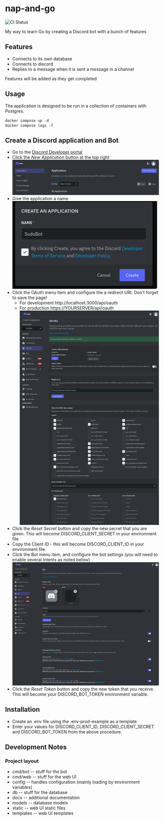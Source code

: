# nap-and-go

![CI Status](https://github.com/faulteh/nap-and-go/actions/workflows/go-lint.yml/badge.svg)


My way to learn Go by creating a Discord bot with a bunch of features

## Features

- Connects to its own database
- Connects to discord
- Replies to a message when it is sent a message in a channel

Features will be added as they get completed

## Usage

The application is designed to be run in a collection of containers with Postgres.

```
docker compose up -d
docker compose logs -f
```

## Create a Discord application and Bot

- Go to the [Discord Developer portal](https://discord.com/developers/applications)
- Click the *New Application* button at the top right
    ![Discord application page](docs/images/screen-new-app.png)
- Give the application a name
    ![Discord create app modal](docs/images/screen-create-app.png)
- Click the OAuth menu item and configure the a redirect URI. Don't forget to save the page!
    - For development http://localhost:3000/api/oauth
    - For production https://YOURSERVER/api/oauth
    ![Discord OAuth page](docs/images/screen-bot-settings.png)
- Click the *Reset Secret* button and copy the new secret that you are given. This will become DISCORD_CLIENT_SECRET in your environment file
- Copy the Client ID - this will become DISCORD_CLIENT_ID in your environment file.
- Click the Bot menu item, and configure the bot settings (you will need to enable several Intents as noted below)
    ![Discord Bot page](docs/images/screen-bot-settings2.png)
- Click the *Reset Token* button and copy the new token that you receive. This will become your DISCORD_BOT_TOKEN environment variable.

## Installation

- Create an .env file using the .env-prod-example as a template
- Enter your values for DISCORD_CLIENT_ID, DISCORD_CLIENT_SECRET and DISCORD_BOT_TOKEN from the above procedure.

## Development Notes

### Project layout

- cmd/bot -- stuff for the bot
- cmd/web -- stuff for the web UI
- config -- handles configuration (mainly loading by environment variables)
- db -- stuff for the database
- docs -- additional documentation
- models -- database models
- static -- web UI static files
- templates -- web UI templates
